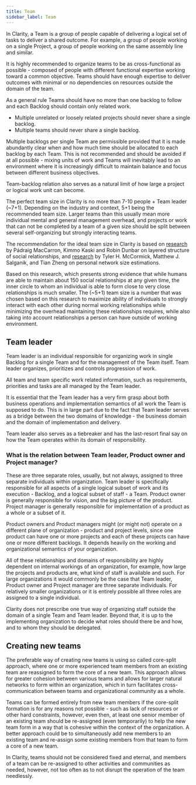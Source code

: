 ```yaml
---
title: Team
sidebar_label: Team
---
```


In Clarity, a Team is a group of people capable of delivering a logical set of tasks to deliver a shared outcome. For
example, a group of people working on a single Project, a group of people working on the same assembly line and similar.

It is highly recommended to organize teams to be as cross-functional as possible - composed of people with different
functional expertise working toward a common objective. Teams should have enough expertise to deliver outcomes with
minimal or no dependencies on resources outside the domain of the team.

As a general rule Teams should have no more than one backlog to follow and each Backlog should contain only related
work.

- Multiple unrelated or loosely related projects should never share a single backlog.
- Multiple teams should never share a single backlog.

Multiple backlogs per single Team are permissible provided that it is made abundantly clear when and how much time
should be allocated to each backlog by each Team. This is not recommended and should be avoided if at all possible -
mixing units of work and Teams will inevitably lead to an environment where it is increasingly difficult to maintain
balance and focus between different business objectives.

Team-backlog relation also serves as a natural limit of how large a project or logical work unit can become.

The perfect team size in Clarity is no more than 7-10 people + Team leader (~7+1). Depending on the industry and
context, 5+1 being the recommended team size. Larger teams than this usually mean more individual mental and general
management overhead, and projects or work that can not be completed by a team of a given size should be split between
several self-organizing but strongly interacting teams.

The recommendation for the ideal team size in Clarity is based on [research](https://arxiv.org/abs/1604.02400) by
Pádraig MacCarron, Kimmo Kaski and Robin Dunbar on layered structure of social relationships,
and [research](https://www.ncbi.nlm.nih.gov/pmc/articles/PMC3666355/) by Tyler H. McCormick, Matthew J. Salganik, and
Tian Zheng on personal network size estimations.

Based on this research, which presents strong evidence that while humans are able to maintain about 150 social
relationships at any given time, the inner circle to whom an individual is able to form close to very close
relationships is much smaller. The (~5+1) team size is a number that was chosen based on this research to maximize
ability of individuals to strongly interact with each other during normal working relationships while minimizing the
overhead maintaining these relationships requires, while also taking into account relationships a person can have
outside of working environment.

## Team leader

Team leader is an individual responsible for organizing work in single Backlog for a single Team and for the management
of the Team itself. Team leader organizes, prioritizes and controls progression of work.

All team and team specific work related information, such as requirements, priorities and tasks are all managed by the
Team leader.

It is essential that the Team leader has a very firm grasp about both business operations and implementation semantics
of all work the Team is supposed to do. This is in large part due to the fact that Team leader serves as a bridge
between the two domains of knowledge - the business domain and the domain of implementation and delivery.

Team leader also serves as a tiebreaker and has the last-resort final say on how the Team operates within its domain of
responsibility.

### What is the relation between Team leader, Product owner and Project manager?

These are three separate roles, usually, but not always, assigned to three separate individuals within organization.
Team leader is specifically responsible for all aspects of a single logical subset of work and its execution - Backlog,
and a logical subset of staff - a Team. Product owner is generally responsible for vision, and the big picture of the
product. Project manager is generally responsible for implementation of a product as a whole or a subset of it.

Product owners and Product managers might (or might not) operate on a different plane of organization - product and
project levels, since one product can have one or more projects and each of these projects can have one or more
different backlogs. It depends heavily on the working and organizational semantics of your organization.

All of these relationships and domains of responsibility are highly dependent on internal workings of an organization,
for example, how large the projects and products are, what kind of staff is available and such. For large organizations
it would commonly be the case that Team leader, Product owner and Project manager are three separate individuals. For
relatively smaller organizations or it is entirely possible all three roles are assigned to a single individual.

Clarity does not prescribe one true way of organizing staff outside the domain of a single Team and Team leader. Beyond
that, it is up to the implementing organization to decide what roles should there be and how, and to whom they should be
delegated.

## Creating new teams

The preferable way of creating new teams is using so called core-split approach, where one or more experienced team
members from an existing team are reassigned to form the core of a new team. This approach allows for greater cohesion
between various teams and allows for larger natural networks to form within an organization, which in turn facilitates
cross-communication between teams and organizational community as a whole.

Teams can be formed entirely from new team members if the core-split formation is for any reasons not possible - such as
lack of resources or other hard constraints, however, even then, at least one senior member of an existing team should
be re-assigned (even temporarily) to help the new team form in a way that is cohesive within the context of the
organization. A better approach could be to simultaneously add new members to an existing team and re-assign some
existing members from that team to form a core of a new team.

In Clarity, teams should not be considered fixed and eternal, and members of a team can be re-assigned to other
activities and communities as needed, however, not too often as to not disrupt the operation of the team needlessly.

